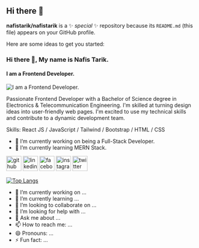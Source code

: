 ## Hi there 👋

**nafistarik/nafistarik** is a ✨ _special_ ✨ repository because its `README.md` (this file) appears on your GitHub profile.

Here are some ideas to get you started:
### Hi there 👋, My name is Nafis Tarik.
#### I am a Frontend Developer.
![I am a Frontend Developer.](https://fiverr-res.cloudinary.com/images/t_main1,q_auto,f_auto,q_auto,f_auto/gigs/287733176/original/7a02b387e422f3cb607f2073a0aabf23fcf90c05/do-frontend-web-development-in-html-css-javascript.png)

Passionate Frontend Developer with a Bachelor of Science degree in Electronics & Telecommunication Engineering. I'm skilled at turning design ideas into user-friendly web pages. I'm excited to use my technical skills  and contribute to a dynamic development team.

Skills: React JS / JavaScript / Tailwind / Bootstrap / HTML / CSS

- 🔭 I’m currently working on being a Full-Stack Developer. 
- 🌱 I’m currently learning MERN Stack. 


[<img src='https://cdn.jsdelivr.net/npm/simple-icons@3.0.1/icons/github.svg' alt='github' height='40'>](https://github.com/nafistarik)  [<img src='https://cdn.jsdelivr.net/npm/simple-icons@3.0.1/icons/linkedin.svg' alt='linkedin' height='40'>](https://www.linkedin.com/in/nafistarik/)  [<img src='https://cdn.jsdelivr.net/npm/simple-icons@3.0.1/icons/facebook.svg' alt='facebook' height='40'>](https://www.facebook.com/mdnafees.tarique)  [<img src='https://cdn.jsdelivr.net/npm/simple-icons@3.0.1/icons/instagram.svg' alt='instagram' height='40'>](https://www.instagram.com/tariknafis/)  [<img src='https://cdn.jsdelivr.net/npm/simple-icons@3.0.1/icons/twitter.svg' alt='twitter' height='40'>](https://twitter.com/NafisTarik)  

[![Top Langs](https://github-readme-stats.vercel.app/api/top-langs/?username=nafistarik)](https://github.com/anuraghazra/github-readme-stats)


- 🔭 I’m currently working on ...
- 🌱 I’m currently learning ...
- 👯 I’m looking to collaborate on ...
- 🤔 I’m looking for help with ...
- 💬 Ask me about ...
- 📫 How to reach me: ...
- 😄 Pronouns: ...
- ⚡ Fun fact: ...
